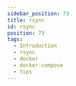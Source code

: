 ```yaml
---
sidebar_position: 73
title: rsync
id: rsync
position: 73
tags:
  - Introduction
  - rsync
  - docker
  - docker-compose
  - tips
---
```

